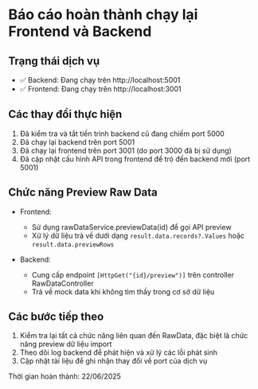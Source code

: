 # Báo cáo hoàn thành chạy lại Frontend và Backend

## Trạng thái dịch vụ
- ✅ Backend: Đang chạy trên http://localhost:5001
- ✅ Frontend: Đang chạy trên http://localhost:3001

## Các thay đổi thực hiện
1. Đã kiểm tra và tắt tiến trình backend cũ đang chiếm port 5000
2. Đã chạy lại backend trên port 5001
3. Đã chạy lại frontend trên port 3001 (do port 3000 đã bị sử dụng)
4. Đã cập nhật cấu hình API trong frontend để trỏ đến backend mới (port 5001)

## Chức năng Preview Raw Data
- Frontend: 
  - Sử dụng rawDataService.previewData(id) để gọi API preview
  - Xử lý dữ liệu trả về dưới dạng `result.data.records?.Values` hoặc `result.data.previewRows`
  
- Backend:
  - Cung cấp endpoint `[HttpGet("{id}/preview")]` trên controller RawDataController
  - Trả về mock data khi không tìm thấy trong cơ sở dữ liệu

## Các bước tiếp theo
1. Kiểm tra lại tất cả chức năng liên quan đến RawData, đặc biệt là chức năng preview dữ liệu import
2. Theo dõi log backend để phát hiện và xử lý các lỗi phát sinh
3. Cập nhật tài liệu để ghi nhận thay đổi về port của dịch vụ

Thời gian hoàn thành: 22/06/2025
